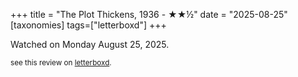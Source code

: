 +++
title = "The Plot Thickens, 1936 - ★★½"
date = "2025-08-25"
[taxonomies]
tags=["letterboxd"]
+++

Watched on Monday August 25, 2025.

<small>see this review on <a href="https://letterboxd.com/nonmodernist/film/the-plot-thickens/">letterboxd</a>.</small>